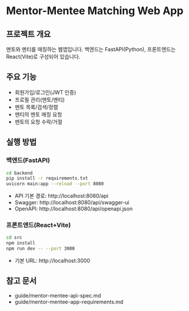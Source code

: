 # Mentor-Mentee Matching Web App

## 프로젝트 개요
멘토와 멘티를 매칭하는 웹앱입니다. 백엔드는 FastAPI(Python), 프론트엔드는 React(Vite)로 구성되어 있습니다.

## 주요 기능
- 회원가입/로그인(JWT 인증)
- 프로필 관리(멘토/멘티)
- 멘토 목록/검색/정렬
- 멘티의 멘토 매칭 요청
- 멘토의 요청 수락/거절

## 실행 방법

### 백엔드(FastAPI)
```bash
cd backend
pip install -r requirements.txt
uvicorn main:app --reload --port 8080
```
- API 기본 경로: http://localhost:8080/api
- Swagger: http://localhost:8080/api/swagger-ui
- OpenAPI: http://localhost:8080/api/openapi.json

### 프론트엔드(React+Vite)
```bash
cd src
npm install
npm run dev -- --port 3000
```
- 기본 URL: http://localhost:3000

## 참고 문서
- guide/mentor-mentee-api-spec.md
- guide/mentor-mentee-app-requirements.md
